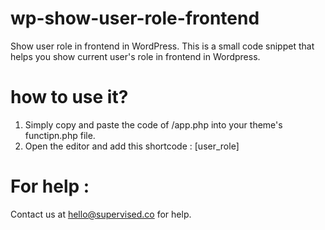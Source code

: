 # wp-show-user-role-frontend
Show user role in frontend in WordPress. This is a small code snippet that helps you show current user's role in frontend in Wordpress. 

# how to use it?

1. Simply copy and paste the code of /app.php into your theme's functipn.php file.
2. Open the editor and add this shortcode : [user_role]

# For help :

Contact us at hello@supervised.co for help.


